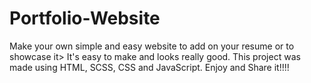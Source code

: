# Portfolio-Website

Make your own simple and easy website to add on your resume or to showcase it>
It's easy to make and looks really good.
This project was made using HTML, SCSS, CSS and JavaScript.
Enjoy and Share it!!!!
